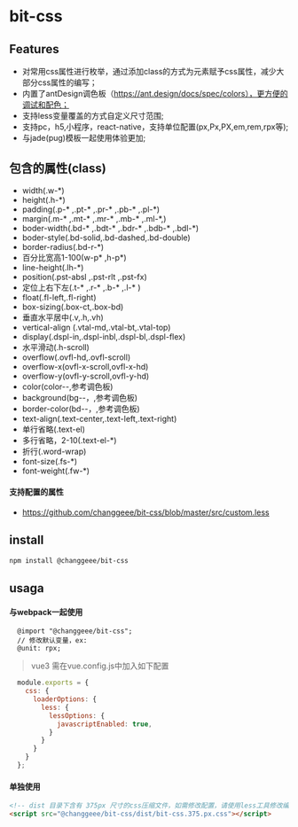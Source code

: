 # bit-css

## Features
- 对常用css属性进行枚举，通过添加class的方式为元素赋予css属性，减少大部分css属性的编写；
- 内置了antDesign调色板（https://ant.design/docs/spec/colors），更方便的调试和配色；
- 支持less变量覆盖的方式自定义尺寸范围;
- 支持pc，h5,小程序，react-native，支持单位配置(px,Px,PX,em,rem,rpx等);
- 与jade(pug)模板一起使用体验更加;

## 包含的属性(class)
- width(.w-*)
- height(.h-*)
- padding(.p-* ,.pt-* ,.pr-* ,.pb-* ,.pl-*)
- margin(.m-* ,.mt-* ,.mr-* ,.mb-* ,.ml-*,)
- boder-width(.bd-* ,.bdt-* ,.bdr-* ,.bdb-* ,.bdl-*)
- boder-style(.bd-solid,.bd-dashed,.bd-double)
- border-radius(.bd-r-*)
- 百分比宽高1-100(w-p* ,h-p*)
- line-height(.lh-*)
- position(.pst-absl ,.pst-rlt ,.pst-fx)
- 定位上右下左(.t-* ,.r-* ,.b-* ,.l-* )
- float(.fl-left,.fl-right)
- box-sizing(.box-ct,.box-bd)
- 垂直水平居中(.v,.h,.vh)
- vertical-align (.vtal-md,.vtal-bt,.vtal-top)
- display(.dspl-in,.dspl-inbl,.dspl-bl,.dspl-flex)
- 水平滑动(.h-scroll)
- overflow(.ovfl-hd,.ovfl-scroll)
- overflow-x(ovfl-x-scroll,ovfl-x-hd)
- overflow-y(ovfl-y-scroll,ovfl-y-hd)
- color(color-*-*,参考调色板)
- background(bg-*-*，,参考调色板)
- border-color(bd-*-*，,参考调色板)
- text-align(.text-center,.text-left,.text-right)
- 单行省略(.text-el)
- 多行省略，2-10(.text-el-*)
- 折行(.word-wrap)
- font-size(.fs-*)
- font-weight(.fw-*)

#### 支持配置的属性
- https://github.com/changgeee/bit-css/blob/master/src/custom.less

## install
``` bash
npm install @changgeee/bit-css
```

## usaga
#### 与webpack一起使用
``` less
  @import "@changgeee/bit-css";
  // 修改默认变量，ex:
  @unit: rpx;
```
> vue3 需在vue.config.js中加入如下配置
  ``` javascript
    module.exports = {
      css: {
        loaderOptions: {
          less: {
            lessOptions: {
              javascriptEnabled: true,
            }
          }
        }
      }
    };
  ```
#### 单独使用
``` html
<!-- dist 目录下含有 375px 尺寸的css压缩文件，如需修改配置，请使用less工具修改编译后手动引入 -->
<script src="@changgeee/bit-css/dist/bit-css.375.px.css"></script>

```
